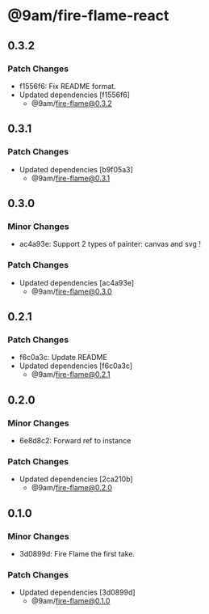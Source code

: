 # @9am/fire-flame-react

## 0.3.2

### Patch Changes

-   f1556f6: Fix README format.
-   Updated dependencies [f1556f6]
    -   @9am/fire-flame@0.3.2

## 0.3.1

### Patch Changes

-   Updated dependencies [b9f05a3]
    -   @9am/fire-flame@0.3.1

## 0.3.0

### Minor Changes

-   ac4a93e: Support 2 types of painter: canvas and svg !

### Patch Changes

-   Updated dependencies [ac4a93e]
    -   @9am/fire-flame@0.3.0

## 0.2.1

### Patch Changes

-   f6c0a3c: Update README
-   Updated dependencies [f6c0a3c]
    -   @9am/fire-flame@0.2.1

## 0.2.0

### Minor Changes

-   6e8d8c2: Forward ref to instance

### Patch Changes

-   Updated dependencies [2ca210b]
    -   @9am/fire-flame@0.2.0

## 0.1.0

### Minor Changes

-   3d0899d: Fire Flame the first take.

### Patch Changes

-   Updated dependencies [3d0899d]
    -   @9am/fire-flame@0.1.0

